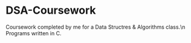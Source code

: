 # DSA-Coursework
Coursework completed by me for a Data Structres & Algorithms class.\n
Programs written in C.

